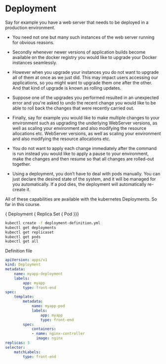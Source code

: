 # Deployment

Say for example you have a web server that needs to be deployed in a production environment. 

* You need not one but many such instances of the web server running for obvious reasons.

* Secondly whenever newer versions of application builds become available on the docker registry you would like to upgrade your Docker instances seamlessly.

* However when you upgrade your instances you do not want to upgrade all of them at once as we just did. This may impact users accessing our applications, so you might want to upgrade them one after the other. And that kind of upgrade is known as rolling updates.

* Suppose one of the upgrades you performed resulted in an unexpected error and you're asked to undo the recent change you would like to be able to roll back the changes that were recently carried out. 
  
* Finally, say for example you would like to make multiple changes to your environment such as upgrading the underlying WebServer versions, as well as scaling your environment and also modifying the resource allocations etc.
WebServer versions, as well as scaling your environment and also modifying the resource allocations etc.

* You do not want to apply each change immediately after the command is run instead you would like to apply a pause to your environment, make the changes and then resume so that all changes are rolled-out together. 

* Using a deployment, you don’t have to deal with pods manually. You can just declare the desired state of the system, and it will be managed for you automatically. If a pod dies, the deployment will automatically re-create it.

All of these capabilities are available with the kubernetes Deployments. So far in this course.

{ Deployment { Replica Set { Pod }}}

```bash
kubectl create -f deployment-definition.yml
kubectl get deployments
kubectl get replicaset
kubectl get pods
kubectl get all
```

Definition file

```yaml
apiVersion: apps/v1
kind: Deployment
metadata:
    name: myapp-deployment
    labels:
        app: myapp
        type: front-end
spec:
    template:
        metadata:
            name: myapp-pod
            labels:
                app: myapp
                type: front-end
        spec:
            containers:
            - name: nginx-controller
              image: nginx
replicas: 3
selector:
    matchLabels:
        type: front-end
```